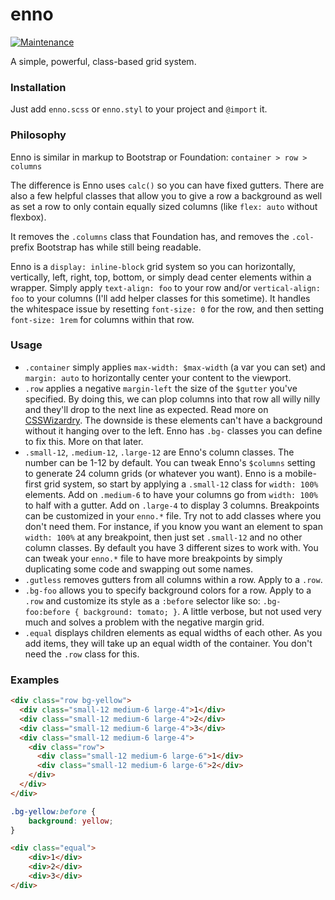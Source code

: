 # enno

[![Maintenance](https://img.shields.io/maintenance/no/2016.svg?maxAge=2592000)]()

A simple, powerful, class-based grid system.


### Installation

Just add `enno.scss` or `enno.styl` to your project and `@import` it.


### Philosophy

Enno is similar in markup to Bootstrap or Foundation: `container > row > columns`

The difference is Enno uses `calc()` so you can have fixed gutters. There are also a few helpful classes that allow you to give a row a background as well as set a row to only contain equally sized columns (like `flex: auto` without flexbox).

It removes the `.columns` class that Foundation has, and removes the `.col-` prefix Bootstrap has while still being readable.

Enno is a `display: inline-block` grid system so you can horizontally, vertically, left, right, top, bottom, or simply dead center elements within a wrapper. Simply apply `text-align: foo` to your row and/or `vertical-align: foo` to your columns (I'll add helper classes for this sometime). It handles the whitespace issue by resetting `font-size: 0` for the row, and then setting `font-size: 1rem` for columns within that row.


### Usage

- `.container` simply applies `max-width: $max-width` (a var you can set) and `margin: auto` to horizontally center your content to the viewport.
- `.row` applies a negative `margin-left` the size of the `$gutter` you've specified. By doing this, we can plop columns into that row all willy nilly and they'll drop to the next line as expected. Read more on [CSSWizardry](http://csswizardry.com/2011/08/building-better-grid-systems/). The downside is these elements can't have a background without it hanging over to the left. Enno has `.bg-` classes you can define to fix this. More on that later.
- `.small-12`, `.medium-12`, `.large-12` are Enno's column classes. The number can be 1-12 by default. You can tweak Enno's `$columns` setting to generate 24 column grids (or whatever you want). Enno is a mobile-first grid system, so start by applying a `.small-12` class for `width: 100%` elements. Add on `.medium-6` to have your columns go from `width: 100%` to half with a gutter. Add on `.large-4` to display 3 columns. Breakpoints can be customized in your `enno.*` file. Try not to add classes where you don't need them. For instance, if you know you want an element to span `width: 100%` at any breakpoint, then just set `.small-12` and no other column classes. By default you have 3 different sizes to work with. You can tweak your `enno.*` file to have more breakpoints by simply duplicating some code and swapping out some names.
- `.gutless` removes gutters from all columns within a row. Apply to a `.row`.
- `.bg-foo` allows you to specify background colors for a row. Apply to a `.row` and customize its style as a `:before` selector like so: `.bg-foo:before { background: tomato; }`. A little verbose, but not used very much and solves a problem with the negative margin grid.
- `.equal` displays children elements as equal widths of each other. As you add items, they will take up an equal width of the container. You don't need the `.row` class for this.


### Examples

```html
<div class="row bg-yellow">
  <div class="small-12 medium-6 large-4">1</div>
  <div class="small-12 medium-6 large-4">2</div>
  <div class="small-12 medium-6 large-4">3</div>
  <div class="small-12 medium-6 large-4">
    <div class="row">
      <div class="small-12 medium-6 large-6">1</div>
      <div class="small-12 medium-6 large-6">2</div>
    </div>
  </div>
</div>
```

```css
.bg-yellow:before {
	background: yellow;
}
```

```html
<div class="equal">
	<div>1</div>
	<div>2</div>
	<div>3</div>
</div>
```
